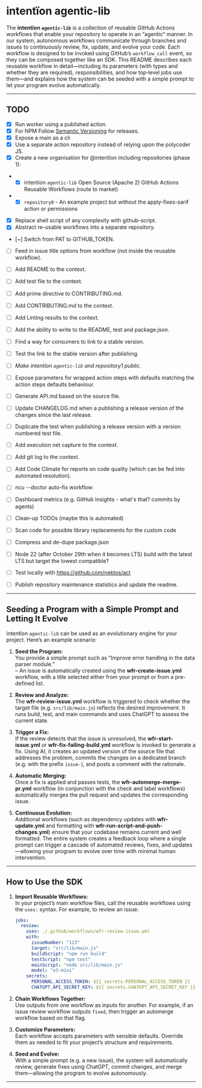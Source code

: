 # intentïon agentic-lib

The **intentïon `agentic-lib`** is a collection of reusable GitHub Actions workflows that enable your repository to operate in an “agentic” manner. In our system, autonomous workflows communicate through branches and issues to continuously review, fix, update, and evolve your code. Each workflow is designed to be invoked using GitHub’s `workflow_call` event, so they can be composed together like an SDK. This README describes each reusable workflow in detail—including its parameters (with types and whether they are required), responsibilities, and how top‐level jobs use them—and explains how the system can be seeded with a simple prompt to let your program evolve automatically.

---

## TODO

- [x] Run worker using a published action.
- [x] For NPM Follow [Semantic Versioning](https://semver.org/) for releases.
- [x] Expose a main as a cli
- [x] Use a separate action repository instead of relying upon the polycoder JS.
- [x] Create a new organisation for @intentïon including repositories (phase 1):
- - [x] intentïon `agentic-lib` Open Source (Apache 2) GitHub Actions Reusable Workflows (route to market)
- - [x] `repository0` - An example project but without the apply-fixes-sarif action or permissions
- [x] Replace shell script of any complexity with github-script.
- [x] Abstract re-usable workflows into a separate repository.
- [~] Switch from PAT to GITHUB_TOKEN.
- [ ] Feed in issue title options from workflow (not inside the reusable workflow).
- [ ] Add README to the context.
- [ ] Add test file to the context.
- [ ] Add prime directive to CONTRIBUTING.md.
- [ ] Add CONTRIBUTING.md to the context.
- [ ] Add Linting results to the context.
- [ ] Add the ability to write to the README, test and package.json.
- [ ] Find a way for consumers to link to a stable version.
- [ ] Test the link to the stable version after publishing.
- [ ] *Make intentïon `agentic-lib` and repository1 public.*

- [ ] Expose parameters for wrapped action steps with defaults matching the action steps defaults behaviour.
- [ ] Generate API.md based on the source file.
- [ ] Update CHANGELOG.md when a publishing a release version of the changes since the last release.
- [ ] Duplicate the test when publishing a release version with a version numbered test file.
- [ ] Add execution net capture to the context.
- [ ] Add git log to the context.
- [ ] Add Code Climate for reports on code quality (which can be fed into automated resolution).
- [ ] ncu --doctor auto-fix workflow:
- [ ] Dashboard metrics (e.g. GitHub Insights - what's that? commits by agents)
- [ ] Clean-up TODOs (maybe this is automated)
- [ ] Scan code for possible library replacements for the custom code
- [ ] Compress and de-dupe package.json
- [ ] Node 22 (after October 29th when it becomes LTS) build with the latest LTS but target the lowest compatible?
- [ ] Test locally with https://github.com/nektos/act
- [ ] Publish repository maintenance statistics and update the readme.


---

## Seeding a Program with a Simple Prompt and Letting It Evolve

intentïon `agentic-lib` can be used as an evolutionary engine for your project. Here’s an example scenario:

1. **Seed the Program:**  
   You provide a simple prompt such as “Improve error handling in the data parser module.”  
   – An issue is automatically created using the **wfr-create-issue.yml** workflow, with a title selected either from your prompt or from a pre-defined list.

2. **Review and Analyze:**  
   The **wfr-review-issue.yml** workflow is triggered to check whether the target file (e.g. `src/lib/main.js`) reflects the desired improvement. It runs build, test, and main commands and uses ChatGPT to assess the current state.

3. **Trigger a Fix:**  
   If the review detects that the issue is unresolved, the **wfr-start-issue.yml** or **wfr-fix-failing-build.yml** workflow is invoked to generate a fix. Using AI, it creates an updated version of the source file that addresses the problem, commits the changes on a dedicated branch (e.g. with the prefix `issue-`), and posts a comment with the rationale.

4. **Automatic Merging:**  
   Once a fix is applied and passes tests, the **wfr-automerge-merge-pr.yml** workflow (in conjunction with the check and label workflows) automatically merges the pull request and updates the corresponding issue.

5. **Continuous Evolution:**  
   Additional workflows (such as dependency updates with **wfr-update.yml** and formatting with **wfr-run-script-and-push-changes.yml**) ensure that your codebase remains current and well formatted. The entire system creates a feedback loop where a single prompt can trigger a cascade of automated reviews, fixes, and updates—allowing your program to evolve over time with minimal human intervention.

---

## How to Use the SDK

1. **Import Reusable Workflows:**  
   In your project’s main workflow files, call the reusable workflows using the `uses:` syntax. For example, to review an issue:
   ```yaml
   jobs:
     review:
       uses: ./.github/workflows/wfr-review-issue.yml
       with:
         issueNumber: "123"
         target: "src/lib/main.js"
         buildScript: "npm run build"
         testScript: "npm test"
         mainScript: "node src/lib/main.js"
         model: "o3-mini"
       secrets:
         PERSONAL_ACCESS_TOKEN: ${{ secrets.PERSONAL_ACCESS_TOKEN }}
         CHATGPT_API_SECRET_KEY: ${{ secrets.CHATGPT_API_SECRET_KEY }}
   ```

2. **Chain Workflows Together:**  
   Use outputs from one workflow as inputs for another. For example, if an issue review workflow outputs `fixed`, then trigger an automerge workflow based on that flag.

3. **Customize Parameters:**  
   Each workflow accepts parameters with sensible defaults. Override them as needed to fit your project’s structure and requirements.

4. **Seed and Evolve:**  
   With a simple prompt (e.g. a new issue), the system will automatically review, generate fixes using ChatGPT, commit changes, and merge them—allowing the program to evolve autonomously.

---

